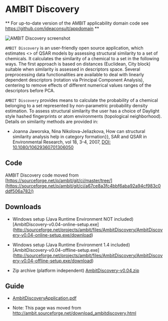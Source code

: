 # AMBIT Discovery

** For up-to-date version of the AMBIT applicability domain code see https://github.com/ideaconsult/appdomain **

![AMBIT Discovery screenshot](http://ambit.sourceforge.net/images/thumb_ambitdiscovery.png "AMBIT Discovery")

`AMBIT Discovery` is an user-friendly open source application, which estimates <<applicability domain>> of QSAR models  by assessing structural similarity to a set of chemicals. It calculates the similarity of a chemical to a set in the following ways. The first approach is based on distances (Euclidean, City block) suitable when similarity is assessed in descriptors space. Several preprocessing data functionalities are available to deal with linearly dependent descriptors (rotation via Principal Component Analysis), centering to remove effects of  different numerical values ranges of the descriptors before PCA. 
    
`AMBIT Discovery` provides means to calculate the probability of a chemical belonging to a set represented by non-parametric probability density estimation. To assess structural similarity the user has a choice of Daylight style hashed fingerprints or atom environments (topological neighborhood). Details on similarity methods are provided in:

- Joanna Jaworska, Nina Nikolova-Jeliazkova, How can structural similarity analysis help in category formation}}, SAR and QSAR in Environmental Research, vol 18, 3-4, 2007, [DOI: 10.1080/10629360701306050](http://www.ncbi.nlm.nih.gov/pubmed/17514565)

## Code

AMBIT Discovery code  moved from [https://sourceforge.net/p/ambit/git/ci/master/tree/](https://sourceforge.net/p/ambit/git/ci/a67ce8a3fc4bbf6aba92a94cf983c0ddf506a782/)


## Downloads

- Windows setup (Java Runtime Environment NOT included) [AmbitDiscovery-v0.04-online-setup.exe] (http://sourceforge.net/projects/ambit/files/AmbitDiscovery/AmbitDiscovery-v0.04-online-setup.exe/download)
	
- Windows setup (Java Runtime Environment 1.4 included) [AmbitDiscovery-v0.04-offline-setup.exe] (http://sourceforge.net/projects/ambit/files/AmbitDiscovery/AmbitDiscovery-v0.04-offline-setup.exe/download)
	
- Zip archive (platform independent) [AmbitDiscovery-v0.04.zip](http://sourceforge.net/projects/ambit/files/AmbitDiscovery/AmbitDiscovery-v0.04.zip/download)
	
## Guide  

- [AmbitDiscoveryApplication.pdf](http://ambit.sourceforge.net/manuals/AmbitDiscoveryApplication.pdf)
    
    

- Note: This page was moved from http://ambit.sourceforge.net/download_ambitdiscovery.html    
 
